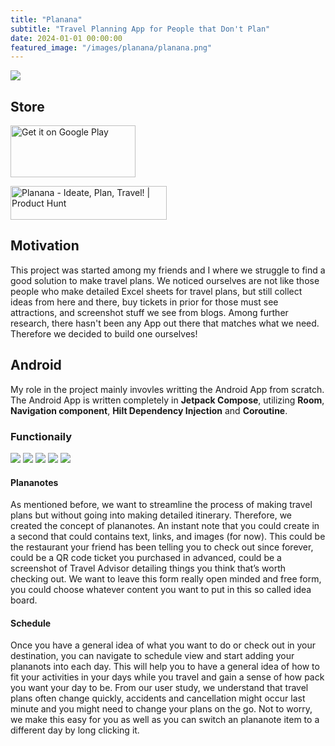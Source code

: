 ```yaml
---
title: "Planana"
subtitle: "Travel Planning App for People that Don't Plan"
date: 2024-01-01 00:00:00
featured_image: "/images/planana/planana.png"
---
```


![](/images/planana/planana.png)

## Store
<a href='https://play.google.com/store/apps/details?id=com.whyyao.travelplanner&pcampaignid=pcampaignidMKT-Other-global-all-co-prtnr-py-PartBadge-Mar2515-1'><img style="height: 83px; width: 200px" alt='Get it on Google Play' src='https://play.google.com/intl/en_us/badges/static/images/badges/en_badge_web_generic.png'/></a>

<a href="https://www.producthunt.com/posts/planana?utm_source=badge-featured&utm_medium=badge&utm_souce=badge-planana" target="_blank"><img src="https://api.producthunt.com/widgets/embed-image/v1/featured.svg?post_id=443746&theme=light" alt="Planana - Ideate&#0044;&#0032;Plan&#0044;&#0032;Travel&#0033; | Product Hunt" style="width: 250px; height: 54px;" width="250" height="54" /></a>

## Motivation 
This project was started among my friends and I where we struggle to find a good solution to make travel plans. We noticed ourselves are not like those people who make detailed Excel sheets for travel plans, but still collect ideas from here and there, buy tickets in prior for those must see attractions, and screenshot stuff we see from blogs. Among further research, there hasn't been any App out there that matches what we need. Therefore we decided to build one ourselves!

## Android 
My role in the project mainly invovles writting the Android App from scratch. The Android App is written completely in **Jetpack Compose**, utilizing **Room**, **Navigation component**, **Hilt Dependency Injection** and **Coroutine**. 

### Functionaily 

<div class="gallery" data-columns="3">
    <img src="/images/planana/1.png">
    <img src="/images/planana/2.png">
    <img src="/images/planana/3.png">
    <img src="/images/planana/4.png">
    <img src="/images/planana/5.png">
</div>

#### **Plananotes**
As mentioned before, we want to streamline the process of making travel plans but without going into making detailed itinerary. Therefore, we created the concept of plananotes. An instant note that you could create in a second that could contains text, links, and images (for now). This could be the restaurant your friend has been telling you to check out since forever, could be a QR code ticket you purchased in advanced, could be a screenshot of Travel Advisor detailing things you think that’s worth checking out. We want to leave this form really open minded and free form, you could choose whatever content you want to put in this so called idea board. 

#### Schedule 
Once you have a general idea of what you want to do or check out in your destination, you can navigate to schedule view and start adding your plananots into each day. This will help you to have a general idea of how to fit your activities in your days while you travel and gain a sense of how pack you want your day to be. From our user study, we understand that travel plans often change quickly, accidents and cancellation might occur last minute and you might need to change your plans on the go. Not to worry, we make this easy for you as well as you can switch an plananote item to a different day by long clicking it.